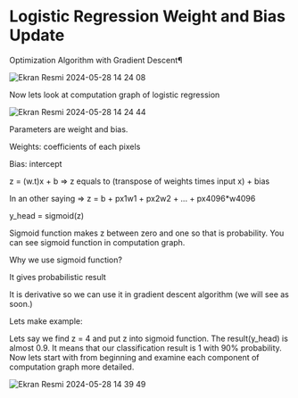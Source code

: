 # Logistic Regression Weight and Bias Update

Optimization Algorithm with Gradient Descent¶

![Ekran Resmi 2024-05-28 14 24 08](https://github.com/MuhammetEminOzdemir/LogisticRegression-Weight-and-Bias-Update/assets/80462839/b202c5e3-b293-4528-824d-e77214def545)

Now lets look at computation graph of logistic regression


![Ekran Resmi 2024-05-28 14 24 44](https://github.com/MuhammetEminOzdemir/LogisticRegression-Weight-and-Bias-Update/assets/80462839/2a55b801-0f31-4e64-9410-12c3e1c994f0)

Parameters are weight and bias.

Weights: coefficients of each pixels

Bias: intercept

z = (w.t)x + b => z equals to (transpose of weights times input x) + bias

In an other saying => z = b + px1w1 + px2w2 + ... + px4096*w4096

y_head = sigmoid(z)

Sigmoid function makes z between zero and one so that is probability. You can see sigmoid function in computation graph.

Why we use sigmoid function?

It gives probabilistic result

It is derivative so we can use it in gradient descent algorithm (we will see as soon.)

Lets make example:

Lets say we find z = 4 and put z into sigmoid function. The result(y_head) is almost 0.9. It means that our classification result is 1 with 90% probability.
Now lets start with from beginning and examine each component of computation graph more detailed.


![Ekran Resmi 2024-05-28 14 39 49](https://github.com/MuhammetEminOzdemir/LogisticRegression-Weight-and-Bias-Update/assets/80462839/7abeb6cd-04dc-437e-bba7-6c7ab3bf263a)

